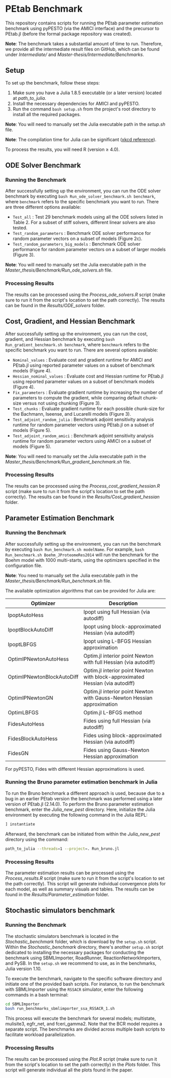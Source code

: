 # PEtab Benchmark

This repository contains scripts for running the PEtab parameter estimation benchmark using pyPESTO (via the AMICI interface) and the precursor to PEtab.jl (before the formal package repository was created).

**Note**: The benchmark takes a substantial amount of time to run. Therefore, we provide all the intermediate result files on GitHub, which can be found under *Intermediate/* and *Master-thesis/Intermediate/Benchmarks*.

## Setup

To set up the benchmark, follow these steps:

1. Make sure you have a Julia 1.8.5 executable (or a later version) located at *path\_to\_julia*.
2. Install the necessary dependencies for AMICI and pyPESTO.
3. Run the command ```bash setup.sh``` from the project's root directory to install all the required packages.

**Note**: You will need to manually set the Julia executable path in the *setup.sh* file.

**Note**: The compilation time for Julia can be significant ([xkcd reference](https://xkcd.com/303/)).

To process the results, you will need R (version $\geq$ 4.0).

## ODE Solver Benchmark

### Running the Benchmark

After successfully setting up the environment, you can run the ODE solver benchmark by executing ```bash Run_ode_solver_benchmark.sh benchmark```, where ```benchmark``` refers to the specific benchmark you want to run. There are three different options available:

* ```Test_all``` : Test 29 benchmark models using all the ODE solvers listed in Table 2. For a subset of stiff solvers, different linear solvers are also tested.
* ```Test_random_parameters``` : Benchmark ODE solver performance for random parameter vectors on a subset of models (Figure 2c).
* ```Test_random_parameters_big_models``` : Benchmark ODE solver performance for random parameter vectors on a subset of larger models (Figure 3).

**Note**: You will need to manually set the Julia executable path in the *Master_thesis/Benchmark/Run_ode_solvers.sh* file.

### Processing Results

The results can be processed using the *Process_ode_solvers.R* script (make sure to run it from the script's location to set the path correctly). The results can be found in the *Results/ODE_solvers* folder.

## Cost, Gradient, and Hessian Benchmark

After successfully setting up the environment, you can run the cost, gradient, and Hessian benchmark by executing ```bash Run_gradient_benchmark.sh benchmark```, where ```benchmark``` refers to the specific benchmark you want to run. There are several options available:

* ```Nominal_values``` : Evaluate cost and gradient runtime for AMICI and PEtab.jl using reported parameter values on a subset of benchmark models (Figure 4).
* ```Hessian_nominal_values``` : Evaluate cost and Hessian runtime for PEtab.jl using reported parameter values on a subset of benchmark models (Figure 4).
* ```Fix_parameters``` : Evaluate gradient runtime by increasing the number of parameters to compute the gradient, while comparing default chunk-size versus not using chunking (Figure 3).
* ```Test_chunks``` : Evaluate gradient runtime for each possible chunk-size for the Bachmann, Iseense, and Lucarelli models (Figure 3).
* ```Test_adjoint_random_julia``` : Benchmark adjoint sensitivity analysis runtime for random parameter vectors using PEtab.jl on a subset of models (Figure 5).
* ```Test_adjoint_random_amici``` : Benchmark adjoint sensitivity analysis runtime for random parameter vectors using AMICI on a subset of models (Figure 5).

**Note**: You will need to manually set the Julia executable path in the *Master_thesis/Benchmark/Run_gradient_benchmark.sh* file.

### Processing Results

The results can be processed using the *Process_cost_gradient_hessian.R* script (make sure to run it from the script's location to set the path correctly). The results can be found in the *Results/Cost_gradient_hessian* folder.

## Parameter Estimation Benchmark

### Running the Benchmark

After successfully setting up the environment, you can run the benchmark by executing ```bash Run_benchmark.sh modelName```. For example, ```bash Run_benchmark.sh Boehm_JProteomeRes2014``` will run the benchmark for the Boehm model with 1000 multi-starts, using the optimizers specified in the configuration file.

**Note**: You need to manually set the Julia executable path in the *Master_thesis/Benchmark/Run_benchmark.sh* file.

The available optimization algorithms that can be provided for Julia are:

| Optimizer      | Description |
| ----------- | ----------- |
| IpoptAutoHess      | Ipopt using full Hessian (via autodiff)|
| IpoptBlockAutoDiff   | Ipopt using block-approximated Hessian (via autodiff)        |
| IpoptLBFGS   | Ipopt using L-BFGS Hessian approximation        |
| OptimIPNewtonAutoHess   | Optim.jl interior point Newton with full Hessian (via autodiff)   |
| OptimIPNewtonBlockAutoDiff   | Optim.jl interior point Newton with block-approximated Hessian (via autodiff)        |
| OptimIPNewtonGN   | Optim.jl interior point Newton with Gauss-Newton Hessian approximation        |
| OptimLBFGS   | Optim.jl L-BFGS method|
| FidesAutoHess      | Fides using full Hessian (via autodiff)|
| FidesBlockAutoHess   | Fides using block-approximated Hessian (via autodiff)        |
| FidesGN   | Fides using Gauss-Newton Hessian approximation

For pyPESTO, Fides with different Hessian approximations is used.

### Running the Bruno parameter estimation benchmark in Julia

To run the Bruno benchmark a different approach is used, because due to a bug in an earlier PEtab version the benchmark was performed using a later version of PEtab.jl (2.14.0). To perform the Bruno parameter estimation benchmark, enter the *Julia_new_pest* directory. Here, initialize the Julia environment by executing the following command in the Julia REPL:

```julia
] instantiate
```

Afterward, the benchmark can be initiated from within the *Julia_new_pest* directory using the command:

```bash
path_to_julia --threads=1 --project=. Run_bruno.jl
```

### Processing Results

The parameter estimation results can be processed using the *Process_results.R* script (make sure to run it from the script's location to set the path correctly). This script will generate individual convergence plots for each model, as well as summary visuals and tables. The results can be found in the *Results/Parameter_estimation* folder.

## Stochastic simulators benchmark

### Running the Benchmark

The stochastic simulators benchmark is located in the *Stochastic_benchmark* folder, which is download by the `setup.sh` script. Within the *Stochastic_benchmark* directory, there's another `setup.sh` script dedicated to installing the necessary packages for conducting the benchmark using SBMLImporter, RoadRunner, ReactionNetworkImporters, and PySB. In the `setup.sh` we recommend to use, as in the benchmarks, Julia version 1.10.

To execute the benchmark, navigate to the specific software directory and initiate one of the provided bash scripts. For instance, to run the benchmark with SBMLImporter using the `RSSACR` simulator, enter the following commands in a bash terminal:

```bash
cd SBMLImporter
bash run_benchmarks_sbmlimporter_ssa_RSSACR_1.sh
```

This process will execute the benchmark for several models; multistate, mulisite3, egfr_net, and fceri_gamma2. Note that the BCR model requires a separate script. The benchmarks are divided across multiple bash scripts to facilitate workload parallelization.

### Processing Results

The results can be processed using the *Plot.R* script (make sure to run it from the script's location to set the path correctly) in the *Plots* folder. This script will generate individual all the plots found in the paper.
